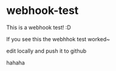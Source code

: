 # webhook-test
This is a webhook test! :D

If you see this the webhhok test worked~

edit locally and push it to github

hahaha
